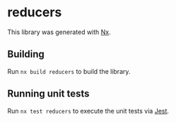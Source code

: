 # reducers

This library was generated with [Nx](https://nx.dev).

## Building

Run `nx build reducers` to build the library.

## Running unit tests

Run `nx test reducers` to execute the unit tests via [Jest](https://jestjs.io).
